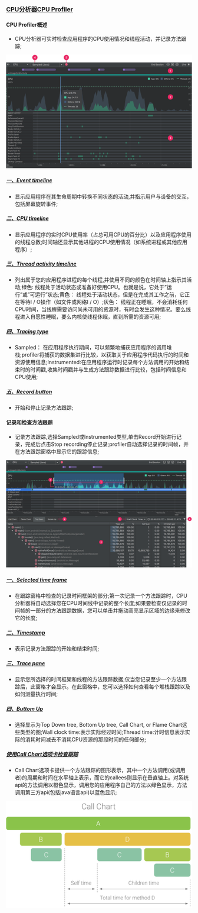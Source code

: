 ### [CPU分析器CPU Profiler]()
#### CPU Profiler概述
+ CPU分析器可实时检查应用程序的CPU使用情况和线程活动，并记录方法跟踪;

![image](https://github.com/ningbaoqi/PerformanceOptimization/blob/master/gif/cpu1.jpg)

##### [一、Event timeline]()
+ 显示应用程序在其生命周期中转换不同状态的活动,并指示用户与设备的交互，包括屏幕旋转事件;
##### [二、CPU timeline]()
+ 显示应用程序的实时CPU使用率（占总可用CPU的百分比）以及应用程序使用的线程总数;时间轴还显示其他进程的CPU使用情况（如系统进程或其他应用程序）;
##### [三、Thread activity timeline]()
+ 列出属于您的应用程序进程的每个线程,并使用不同的颜色在时间轴上指示其活动;绿色: 线程处于活动状态或准备好使用CPU。也就是说，它处于”运行”或”可运行”状态;黄色： 线程处于活动状态，但是在完成其工作之前，它正在等待I / O操作（如文件或网络I / O）;灰色： 线程正在睡眠，不会消耗任何CPU时间，当线程需要访问尚未可用的资源时，有时会发生这种情况。要么线程进入自愿性睡眠，要么内核使线程休眠，直到所需的资源可用;
##### [四、Tracing type]()
+ Sampled： 在应用程序执行期间，可以频繁地捕获应用程序的调用堆栈;profiler将捕获的数据集进行比较，以获取关于应用程序代码执行的时间和资源使用信息;Instrumented:在应用程序运行时记录每个方法调用的开始和结束时的时间戳,收集时间戳并与生成方法跟踪数据进行比较，包括时间信息和CPU使用;
##### [五、Record button]()
+ 开始和停止记录方法跟踪;
#### 记录和检查方法跟踪
+ 记录方法跟踪,选择Sampled或Instrumented类型,单击Record开始进行记录，完成后点击Stop recording停止记录;profiler自动选择记录的时间帧，并在方法跟踪窗格中显示它的跟踪信息;

![image](https://github.com/ningbaoqi/PerformanceOptimization/blob/master/gif/a1.jpg)

##### [一、Selected time frame]()
+ 在跟踪窗格中检查的记录时间框架的部分;第一次记录一个方法跟踪时，CPU分析器将自动选择您在CPU时间线中记录的整个长度;如果要检查仅记录的时间帧的一部分的方法跟踪数据，您可以单击并拖动高亮显示区域的边缘来修改它的长度;
##### [二、Timestamp]()
+ 表示记录方法跟踪的开始和结束时间;
##### [三、Trace pane]()
+ 显示您所选择的时间框架和线程的方法跟踪数据;仅当您记录至少一个方法跟踪后，此窗格才会显示。在此窗格中，您可以选择如何查看每个堆栈跟踪以及如何测量执行时间;
##### [四、Buttom Up]()
+ 选择显示为Top Down tree, Bottom Up tree, Call Chart, or Flame Chart这些类型的图;Wall clock time:表示实际经过时间;Thread time:计时信息表示实际的消耗时间减去不消耗CPU资源的那段时间的任何部分;

##### [使用Call Chart选项卡检查跟踪]()
+ Call Chart选项卡提供一个方法跟踪的图形表示，其中一个方法调用(或调用者)的周期和时间在水平轴上表示，而它的callees则显示在垂直轴上。对系统api的方法调用以橙色显示，调用您的应用程序自己的方法以绿色显示，方法调用第三方api(包括java语言api)以蓝色显示;

![image](https://github.com/ningbaoqi/PerformanceOptimization/blob/master/gif/a2.jpg)
